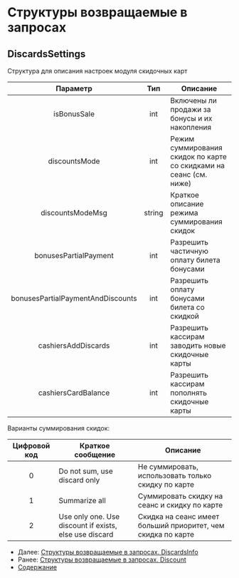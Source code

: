 Структуры возвращаемые в запросах
=====================================

DiscardsSettings
-------------

Структура для описания настроек модуля скидочных карт

|     Параметр     | Тип |                             Описание                              |
|:----------------:|:-----:|--------------------------------------------------------------------|
|    isBonusSale   | int |           Включены ли продажи за бонусы и их накопления           |
|   discountsMode  | int |Режим суммирования скидок по карте со скидками на сеанс (см. ниже) |
| discountsModeMsg | string |            Краткое описание режима суммирования скидок            |
| bonusesPartialPayment | int |    Разрешить частичную оплату билета бонусами            |
| bonusesPartialPaymentAndDiscounts | int | Разрешить оплату бонусами билета со скидкой |
| cashiersAddDiscards | int | Разрешить кассирам заводить новые скидочные карты |
| cashiersCardBalance | int | Разрешить кассирам пополнять скидочные карты |

Варианты суммирования скидок:

| Цифровой код | Краткое сообщение                                      | Описание                                                     |
|:------------:|--------------------------------------------------------|--------------------------------------------------------------|
|       0      | Do not sum, use discard only                           | Не суммировать, использовать только скидку по карте          |
|       1      | Summarize all                                          | Суммировать скидку на сеанс и скидку по карте                |
|       2      | Use only one. Use discount if exists, else use discard | Скидка на сеанс имеет больший приоритет, чем скидка по карте | 

* Далее: [Структуры возвращаемые в запросах. DiscardsInfo](discardsInfo)
* Ранее: [Структуры возвращаемые в запросах. Discount](discount)
* [Содержание](../index)